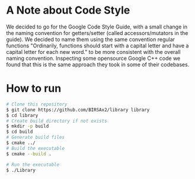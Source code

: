 # A Note about Code Style
We decided to go for the Google Code Style Guide, with a small change in the 
naming convention for getters/setter (called accessors/mutators in the guide). We decided to name them 
using the same convention regular functions  "Ordinarily, functions should start with a capital letter and have a 
capital letter for each new word." to be more consistent with the overall naming convention. Inspecting some 
opensource Google C++ code we found that this is the same approach they took in some of their codebases.


# How to run

```bash
# Clone this repository
$ git clone https://github.com/BIRSAx2/library library
$ cd library
# Create build directory if not exists
$ mkdir -p build
$ cd build
# Generate build files
$ cmake ../
# Build the executable
$ cmake --build .

# Run the executable
$ ./Library

```